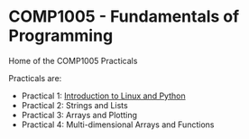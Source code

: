# COMP1005 - Fundamentals of Programming
 
Home of the COMP1005 Practicals

Practicals are:

* Practical 1: [Introduction to Linux and Python](/Prac_Intro/)
* Practical 2: Strings and Lists
* Practical 3: Arrays and Plotting
* Practical 4: Multi-dimensional Arrays and Functions
